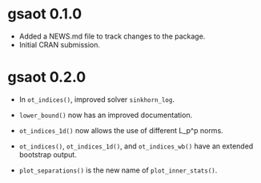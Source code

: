 # gsaot 0.1.0

* Added a NEWS.md file to track changes to the package.
* Initial CRAN submission.

# gsaot 0.2.0

* In `ot_indices()`, improved solver `sinkhorn_log`.

* `lower_bound()` now has an improved documentation.

* `ot_indices_1d()` now allows the use of different L_p^p norms.

* `ot_indices()`, `ot_indices_1d()`, and `ot_indices_wb()` have an extended bootstrap output.

* `plot_separations()` is the new name of `plot_inner_stats()`.
